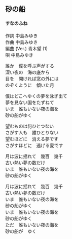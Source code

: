 ## 砂の船
#### すなのふね

作詞       中島みゆき  
作曲       中島みゆき  
編曲 (Ver.)       青木望 (1)  
唄       中島みゆき  


誰か　僕を呼ぶ声がする  
深い夜の　海の底から  
目を　開ければ窓の外には  
のぞくように　傾いた月  
  
僕はどこへゆくの夢を泳ぎ出て  
夢を見ない国をたずねて  
いま　誰もいない夜の海を  
砂の船がゆく  
  
望むものは何ひとつない  
さがす人も　誰ひとりない  
望むほどに　消える夢です  
さがすほどに　逃げる愛です  
  
月は波に揺れて　幾百　幾千  
古い熱い夢の数だけ  
いま　誰もいない夜の海を  
砂の船がゆく  
  
月は波に揺れて　幾百　幾千  
古い熱い夢の数だけ  
いま　誰もいない夜の海を  
砂の船がゆく  
いま　誰もいない夜の海を  
砂の船がゆく  
ただ　誰もいない夜の海を  
砂の船が　ゆく  